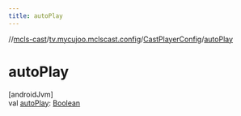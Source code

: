 ```yaml
---
title: autoPlay
---
```

//[mcls-cast](../../../index.html)/[tv.mycujoo.mclscast.config](../index.html)/[CastPlayerConfig](index.html)/[autoPlay](auto-play.html)



# autoPlay



[androidJvm]\
val [autoPlay](auto-play.html): [Boolean](https://kotlinlang.org/api/latest/jvm/stdlib/kotlin/-boolean/index.html)





